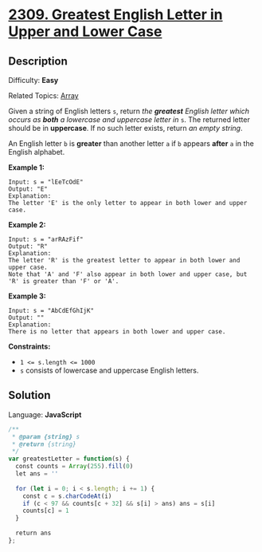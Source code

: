 # [2309\. Greatest English Letter in Upper and Lower Case](https://leetcode.com/problems/greatest-english-letter-in-upper-and-lower-case/)

## Description

Difficulty: **Easy**  

Related Topics: [Array](https://leetcode.com/tag/array/)


Given a string of English letters `s`, return _the **greatest** English letter which occurs as **both** a lowercase and uppercase letter in_ `s`. The returned letter should be in **uppercase**. If no such letter exists, return _an empty string_.

An English letter `b` is **greater** than another letter `a` if `b` appears **after** `a` in the English alphabet.

**Example 1:**

```
Input: s = "lEeTcOdE"
Output: "E"
Explanation:
The letter 'E' is the only letter to appear in both lower and upper case.
```

**Example 2:**

```
Input: s = "arRAzFif"
Output: "R"
Explanation:
The letter 'R' is the greatest letter to appear in both lower and upper case.
Note that 'A' and 'F' also appear in both lower and upper case, but 'R' is greater than 'F' or 'A'.
```

**Example 3:**

```
Input: s = "AbCdEfGhIjK"
Output: ""
Explanation:
There is no letter that appears in both lower and upper case.
```

**Constraints:**

*   `1 <= s.length <= 1000`
*   `s` consists of lowercase and uppercase English letters.


## Solution

Language: **JavaScript**

```javascript
/**
 * @param {string} s
 * @return {string}
 */
var greatestLetter = function(s) {
  const counts = Array(255).fill(0)
  let ans = ''
  
  for (let i = 0; i < s.length; i += 1) {
    const c = s.charCodeAt(i)
    if (c < 97 && counts[c + 32] && s[i] > ans) ans = s[i]
    counts[c] = 1
  }
  
  return ans
};
```